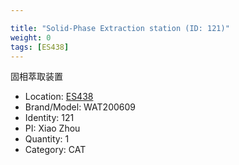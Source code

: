 ```yaml
---

title: "Solid-Phase Extraction station (ID: 121)"
weight: 0
tags: [ES438]
---
```


固相萃取装置

<!--more-->



- Location: [ES438](../../tags/es438)
- Brand/Model: WAT200609
- Identity: 121
- PI: Xiao Zhou
- Quantity: 1
- Category: CAT






